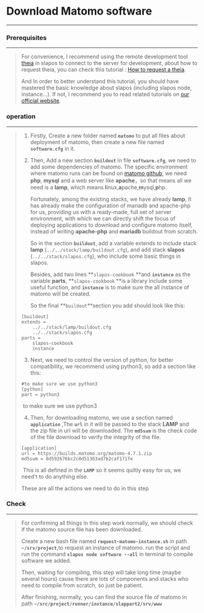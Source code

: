 # Download Matomo software

---

### Prerequisites

---

> For convenience, I recommend using the remote development tool [theia](https://theia-ide.org/) in slapos to connect to the server for development, about how to request theia, you can check this tutorial : [How to request a theia](https://www.erp5.com/rapidspace-How.To.Download.Matomo.software.By.Stack.Lamp.In.Buildout/rapidspace-HowTo.Request.A.Theia.Runner). 
>
> And In order to better understand this tutorial, you should have mastered the basic knowledge about slapos (including slapos node, instance...). If not, I recommend you to read related tutorials on [our official website](https://handbook.rapid.space/user). 



### operation

---

>1. Firstly, Create a new folder named **`matomo`** to put all files about deployment of matomo, then create a new file named **`software.cfg`** in it. 
>
>2. Then, Add a new section **`buildout`** in file **`software.cfg`**, we need to add some dependencies of matomo. The specific environment where matomo runs can be found on [matomo github](https://github.com/matomo-org/matomo), we need **php**, **mysql** and a web server like **apache**，so that means all we need is a **lamp**, which means **l**inux,**a**pache,**m**ysql,**p**hp. 
>
>    Fortunately, among the existing stacks, we have already **lamp**, It has already make the configuration of mariadb and apache-php for us, providing us with a ready-made, full set of server environment, with which we can directly shift the focus of deploying applications to download and configure matomo itself, instead of writing **apache-php** and **mariadb** buildout from scratch.
>
>    So in the section **`buildout`**, add a variable extends to include stack **lamp** (`../../stack/lamp/buildout.cfg`), and add stack **slapos** (`../../stack/slapos.cfg`), who include some basic things in slapos.
>
>    Besides, add two lines **`slapos-cookbook` **and **`instance`** as the variable **parts**, **`slapos-cookbook` **is a library include some useful function, and **`instance`** is to make sure the all instance of matomo will be created.
>
>    So the final **`buildout`**section you add should look like this:
>
>   ```
>   [buildout]
>   extends =
>       ../../stack/lamp/buildout.cfg
>       ../../stack/slapos.cfg
>   parts =
>       slapos-cookbook
>       instance
>   ```
>
>
>
>3. Next, we need to control the version of python, for better compatibility, we recommend using python3, so add a section like this: 
>
>   ```
>   #to make sure we use python3
>   [python]
>   part = python3
>   ```
>
>​      to make sure we use python3
>
>4. Then, for downloading matomo, we use a section named **`application`** ,The **`url`** in it will be passed to the stack **LAMP** and the zip file in url will be downloaded. The **`md5sum`** is the check code of the file download to verify the integrity of the file.
>
>   ```
>   [application]
>   url = https://builds.matomo.org/matomo-4.7.1.zip
>   md5sum = 8d592676bc2c0d51363ad7b2caf171fe
>   ```
>
>​     This is all defined in the **`LAMP`** so it seems quiltly easy for us, we need't to do anything else.
>
>
>
>These are all the actions we need to do in this step



### Check

---

> For confirming all things in this step work normally, we should check if the matomo source file has been downloaded.
>
> Create a new bash file named **`request-matomo-instance.sh`** in path **`~/srv/project`**,to request an instance of matomo. run the script and run the command **`slapos node software --all`** in terminal to compile software we added.
>
> Then, waiting for compiling, this step will take long time (maybe several hours) cause there are lots of components and stacks who need to compile from scratch, so just be patient.
>
> After finishing, normally, you can find the source file of matomo in path **`~/src/project/runner/instance/slappart2/srv/www`**





















